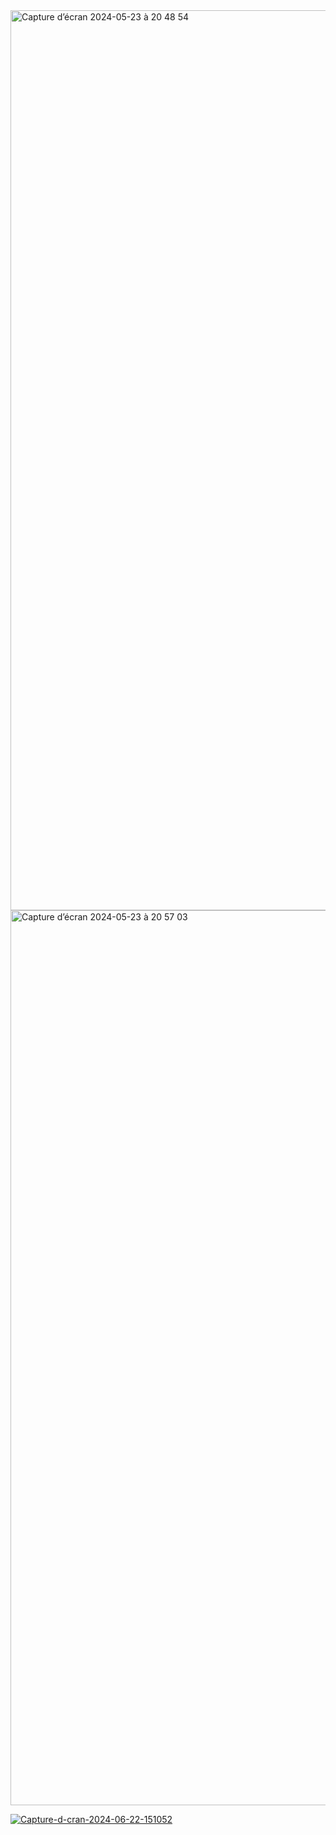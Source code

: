 <img width="1440" alt="Capture d’écran 2024-05-23 à 20 48 54" src="https://github.com/MouramChafik/Login-LogOut/assets/126889973/7365e74f-56a2-40a8-a18e-8f1fa6b2c184">

<img width="1432" alt="Capture d’écran 2024-05-23 à 20 57 03" src="https://github.com/MouramChafik/Login-LogOut/assets/126889973/b0e4d1fe-674a-4683-9750-3c1be9983cfa">

<a href="https://ibb.co/hLwBFLb"><img src="https://i.ibb.co/mbg95bk/Capture-d-cran-2024-06-22-151052.png" alt="Capture-d-cran-2024-06-22-151052" border="0"></a>



